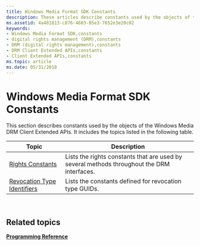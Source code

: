 ```yaml
---
title: Windows Media Format SDK Constants
description: These articles describe constants used by the objects of the Windows Media DRM Client Extended APIs.
ms.assetid: 4a481813-c876-4603-85e3-7652e3e20c02
keywords:
- Windows Media Format SDK,constants
- digital rights management (DRM),constants
- DRM (digital rights management),constants
- DRM Client Extended APIs,constants
- Client Extended APIs,constants
ms.topic: article
ms.date: 05/31/2018
---
```


# Windows Media Format SDK Constants

This section describes constants used by the objects of the Windows Media DRM Client Extended APIs. It includes the topics listed in the following table.



| Topic                                                          | Description                                                                                |
|----------------------------------------------------------------|--------------------------------------------------------------------------------------------|
| [Rights Constants](rights-constants.md)                       | Lists the rights constants that are used by several methods throughout the DRM interfaces. |
| [Revocation Type Identifiers](revocation-type-identifiers.md) | Lists the constants defined for revocation type GUIDs.                                     |



 

## Related topics

<dl> <dt>

[**Programming Reference**](drm-programming-reference.md)
</dt> </dl>

 

 




